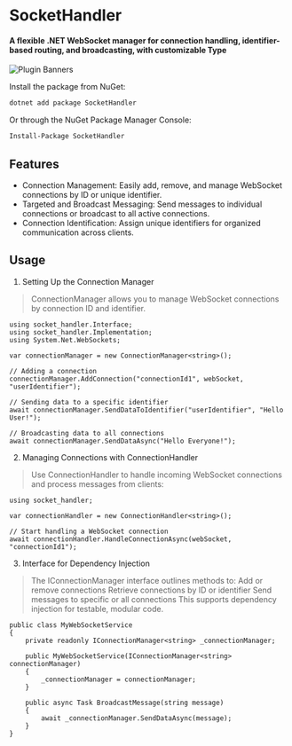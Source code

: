# SocketHandler
#### A flexible .NET WebSocket manager for connection handling, identifier-based routing, and broadcasting, with customizable Type
 
![Plugin Banners](https://github.com/user-attachments/assets/ac5191e5-9212-4c6d-b13d-74d32f832524)

Install the package from NuGet:
```bash
dotnet add package SocketHandler
```
Or through the NuGet Package Manager Console:
```bash
Install-Package SocketHandler
```

## Features

- Connection Management: Easily add, remove, and manage WebSocket connections by ID or unique identifier.
- Targeted and Broadcast Messaging: Send messages to individual connections or broadcast to all active connections.
- Connection Identification: Assign unique identifiers for organized communication across clients.
 
## Usage
1. Setting Up the Connection Manager
> ConnectionManager<TData> allows you to manage WebSocket connections by connection ID and identifier.

```
using socket_handler.Interface;
using socket_handler.Implementation;
using System.Net.WebSockets;

var connectionManager = new ConnectionManager<string>();

// Adding a connection
connectionManager.AddConnection("connectionId1", webSocket, "userIdentifier");

// Sending data to a specific identifier
await connectionManager.SendDataToIdentifier("userIdentifier", "Hello User!");

// Broadcasting data to all connections
await connectionManager.SendDataAsync("Hello Everyone!");

``` 

2. Managing Connections with ConnectionHandler
> Use ConnectionHandler<TData> to handle incoming WebSocket connections and process messages from clients:

```
using socket_handler;

var connectionHandler = new ConnectionHandler<string>();

// Start handling a WebSocket connection
await connectionHandler.HandleConnectionAsync(webSocket, "connectionId1");
```

3. Interface for Dependency Injection

> The IConnectionManager<TData> interface outlines methods to:
> Add or remove connections
> Retrieve connections by ID or identifier
> Send messages to specific or all connections
> This supports dependency injection for testable, modular code.

```
public class MyWebSocketService
{
    private readonly IConnectionManager<string> _connectionManager;

    public MyWebSocketService(IConnectionManager<string> connectionManager)
    {
        _connectionManager = connectionManager;
    }

    public async Task BroadcastMessage(string message)
    {
        await _connectionManager.SendDataAsync(message);
    }
}
```

